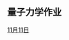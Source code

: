 ## 量子力学作业 ##
[11月11日](https://github.com/Meisterklasse/Quantum_Mechanics_2014301020015/blob/master/11%E6%9C%8811%E6%97%A5.md)
